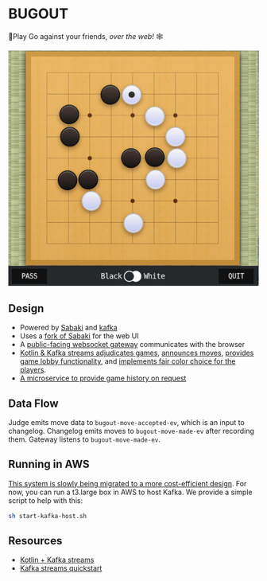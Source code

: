 # BUGOUT

🐛Play Go against your friends,   _over the web!_ 🕸

![BUGOUT Online Go](BUGOUT.jpeg)

## Design

- Powered by [Sabaki](https://sabaki.yichuanshen.de/) and [kafka](https://kafka.apache.org/)
- Uses a [fork of Sabaki](https://github.com/Terkwood/Sabaki) for the web UI
- A [public-facing websocket gateway](gateway/README.md) communicates with the browser
- [Kotlin & Kafka streams adjudicates games](judge/README.md), [announces moves](changelog/README.md), [provides game lobby functionality](game-lobby/README.md), and [implements fair color choice for the players](color-chooser/README.md).
- [A microservice to provide game history on request](history-provider/README.md)

## Data Flow

Judge emits move data to `bugout-move-accepted-ev`, which is an input to changelog.  Changelog emits moves to `bugout-move-made-ev` after recording them.  Gateway listens to `bugout-move-made-ev`.

## Running in AWS

[This system is slowly being migrated to a more cost-efficient design](https://github.com/Terkwood/BUGOUT/issues/75).  For now, you can run a t3.large box in AWS to host Kafka.  We provide a simple script to help with this:

```sh
sh start-kafka-host.sh
```

## Resources

- [Kotlin + Kafka streams](https://blog.ippon.tech/kafka-tutorial-6-kafka-streams-in-kotlin/)
- [Kafka streams quickstart](https://kafka.apache.org/22/documentation/streams/quickstart)
